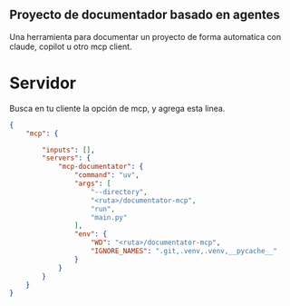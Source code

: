 ## Proyecto de documentador basado en agentes
Una herramienta para documentar un proyecto de forma automatica con claude, copilot u otro mcp client.


# Servidor
Busca en tu cliente la opción de mcp, y agrega esta linea.

```json
{
    "mcp": {

        "inputs": [],
        "servers": {
            "mcp-documentator": {
                "command": "uv",
                "args": [
                    "--directory",
                    "<ruta>/documentator-mcp",
                    "run",
                    "main.py"
                ],
                "env": {
                    "WD": "<ruta>/documentator-mcp",
                    "IGNORE_NAMES": ".git,.venv,.venv,__pycache__"
                }
            }
        }
    }
}
```
